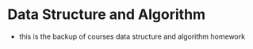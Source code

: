 # Data Structure and Algorithm
* this is the backup of courses data structure and algorithm homework
